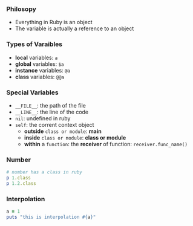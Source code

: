 ### Philosopy
- Everything in Ruby is an object
- The variable is actually a reference to an object

### Types of Varaibles
- **local** variables: `a`
- **global** variables: `$a`
- **instance** variables: `@a`
- **class** variables: `@@a`

### Special Variables
- `__FILE__`: the path of the file
- `__LINE__`: the line of the code
- `nil`: undefined in ruby
- `self`: the corrent context object
    - **outside** `class or module`: **main**
    - **inside** `class or module`: **class or module**
    - **within** a `function`: the **receiver** of function: `receiver.func_name()`


### Number
```ruby
# number has a class in ruby
p 1.class
p 1.2.class
```

### Interpolation
```ruby
a = 1
puts "this is interpolation #{a}"
```